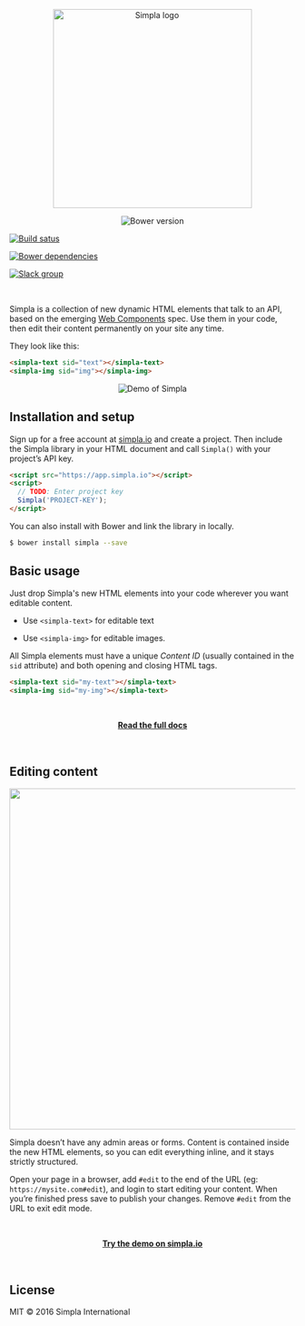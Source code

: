 <p align="center">
 <img src="https://www.simpla.io/assets/img/logo-wordmark.png" alt="Simpla logo" width="350" />
</p>

<p align="center">
  <img src="https://img.shields.io/bower/v/simpla.svg" alt="Bower version">

  <a href="https://travis-ci.org/simplaio/simpla" target="_blank"><img src="https://travis-ci.org/simplaio/simpla.svg?branch=master" alt="Build satus" /></a>

  <a href="https://gemnasium.com/github.com/simplaio/simpla" target="_blank"><img src="https://img.shields.io/gemnasium/simplaio/simpla.svg" alt="Bower dependencies"></a>

  <a href="http://slack.simpla.io" target="_blank"><img src="http://slack.simpla.io/badge.svg" alt="Slack group"></a>
</p> 

<br/>

Simpla is a collection of new dynamic HTML elements that talk to an API, based on the emerging [Web Components](https://www.w3.org/wiki/WebComponents/) spec. Use them in your code, then edit their content permanently on your site any time. 

They look like this:


```html
<simpla-text sid="text"></simpla-text>
<simpla-img sid="img"></simpla-img>
```

<p align="center"><img src="https://www.simpla.io/assets/img/demo.gif" alt="Demo of Simpla"></p>

## Installation and setup
Sign up for a free account at [simpla.io](https://www.simpla.io) and create a project. Then include the Simpla library in your HTML document and call `Simpla()` with your project’s API key.

```html
<script src="https://app.simpla.io"></script>
<script>
  // TODO: Enter project key
  Simpla('PROJECT-KEY');
</script>
```

You can also install with Bower and link the library in locally.

```bash
$ bower install simpla --save
```

## Basic usage

Just drop Simpla's new HTML elements into your code wherever you want editable content.

- Use `<simpla-text>` for editable text

- Use `<simpla-img>` for editable images.

All Simpla elements must have a unique _Content ID_ (usually contained in the `sid` attribute) and both opening and closing HTML tags.

```html
<simpla-text sid="my-text"></simpla-text>
<simpla-img sid="my-img"></simpla-text> 
```

<br/>

<p align="center"><a href="https://www.simpla.io/docs"><strong>Read the full docs</strong></a></p>

<br/>

## Editing content

<p align="center"><img src="https://www.simpla.io/assets/img/hero.png" width="600" /></p>

Simpla doesn’t have any admin areas or forms. Content is contained inside the new HTML elements, so you can edit everything inline, and it stays strictly structured.

Open your page in a browser, add `#edit` to the end of the URL (eg: `https://mysite.com#edit`), and login to start editing your content. When you’re finished press save to publish your changes. Remove `#edit` from the URL to exit edit mode.

<br/>

<p align="center"><a href="https://www.simpla.io"><strong>Try the demo on simpla.io</strong></a></p>

<br/>

## License

MIT © 2016 Simpla International

